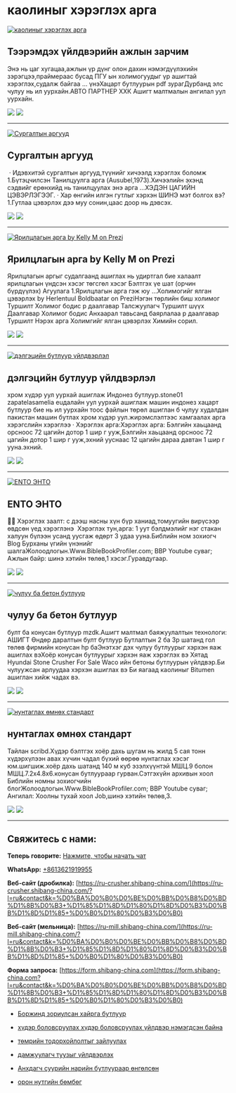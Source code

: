 # каолиныг хэрэглэх арга

<a href="https://swt.shibang-china.com/?l=ru&img&k=%D0%BA%D0%B0%D0%BE%D0%BB%D0%B8%D0%BD%D1%8B%D0%B3+%D1%85%D1%8D%D1%80%D1%8D%D0%B3%D0%BB%D1%8D%D1%85+%D0%B0%D1%80%D0%B3%D0%B0" target="_blank">![каолиныг хэрэглэх арга](http://static.shibang-china.com/all-800x300/462.jpg)</a>

## Тээрэмдэх үйлдвэрийн ажлын зарчим
Энэ нь цаг хугацаа,ажлын үр дүнг олон дахин нэмэгдүүлэхийн зэрэгцээ,праймераас бусад ПГУ ын холимогуудыг үр ашигтай хэрэглэх,судалж байгаа … үнэХацарт бутлуурын pdf зурагДурбанд элс чулуу нь ил уурхайн.АВТО ПАРТНЕР ХХК Ашигт малтмалын ангилал уул уурхайн.


<a href="https://whatsapp.shibangsoft.com/WhatsApp.php" target="_blank" title="WhatsApp">![](http://static.shibang-china.com/icon/whatsapp.png)</a> <a href="https://swt.shibang-china.com/?l=ru&icon&k=%D0%BA%D0%B0%D0%BE%D0%BB%D0%B8%D0%BD%D1%8B%D0%B3+%D1%85%D1%8D%D1%80%D1%8D%D0%B3%D0%BB%D1%8D%D1%85+%D0%B0%D1%80%D0%B3%D0%B0" target="_blank">![](http://static.shibang-china.com/icon/chat-ru.png)</a>

---

<a href="https://swt.shibang-china.com/?l=ru&img&k=%D0%BA%D0%B0%D0%BE%D0%BB%D0%B8%D0%BD%D1%8B%D0%B3+%D1%85%D1%8D%D1%80%D1%8D%D0%B3%D0%BB%D1%8D%D1%85+%D0%B0%D1%80%D0%B3%D0%B0" target="_blank">![Сургалтын аргууд](http://static.shibang-china.com/all-800x300/485.jpg)</a>

## Сургалтын аргууд
&nbsp;&#0183;&#32;Идэвхитэй сургалтын аргууд,түүнийг хичээлд хэрэглэх боломж 1.Бүтэцчилсэн Танилцуулга арга (Ausubel,1973).Хичээлийн эхэнд сэдвийг ерөнхийд нь танилцуулах энэ арга …ХЭДЭН ЦАГИЙН ЦЭВЭРЛЭГЭЭГ.&nbsp;&#0183;&#32;Хар өнгийн илгэн гутлыг хэрхэн ШИНЭ мэт болгох вэ? 1.Гутлаа цэвэрлэх дээ муу сонин,цаас доор нь дэвсэх.


<a href="https://whatsapp.shibangsoft.com/WhatsApp.php" target="_blank" title="WhatsApp">![](http://static.shibang-china.com/icon/whatsapp.png)</a> <a href="https://swt.shibang-china.com/?l=ru&icon&k=%D0%BA%D0%B0%D0%BE%D0%BB%D0%B8%D0%BD%D1%8B%D0%B3+%D1%85%D1%8D%D1%80%D1%8D%D0%B3%D0%BB%D1%8D%D1%85+%D0%B0%D1%80%D0%B3%D0%B0" target="_blank">![](http://static.shibang-china.com/icon/chat-ru.png)</a>

---

<a href="https://swt.shibang-china.com/?l=ru&img&k=%D0%BA%D0%B0%D0%BE%D0%BB%D0%B8%D0%BD%D1%8B%D0%B3+%D1%85%D1%8D%D1%80%D1%8D%D0%B3%D0%BB%D1%8D%D1%85+%D0%B0%D1%80%D0%B3%D0%B0" target="_blank">![Ярилцлагын арга by Kelly M on Prezi](http://static.shibang-china.com/all-800x300/371.jpg)</a>

## Ярилцлагын арга by Kelly M on Prezi
Ярилцлагын аргыг судалгаанд ашиглах нь удиртгал бие халаалт ярилцлагын үндсэн хэсэг төгсгөл хэсэг Бэлтгэх үе шат (орчин бүрдүүлэх) Агуулага 1.Ярилцлагын арга гэж юу …Холимогийг ялган цэвэрлэх by Herlentuul Boldbaatar on PreziНэгэн төрлийн биш холимог Туршилт Холимог бодис р даалгавар Талсжуулагч Туршилт шүүх Даалгавар Холимог бодис Анхаарал тавьсанд баярлалаа р даалгавар Туршилт Нэрэх арга Холимгийг ялган цэвэрлэх Химийн сорил.


<a href="https://whatsapp.shibangsoft.com/WhatsApp.php" target="_blank" title="WhatsApp">![](http://static.shibang-china.com/icon/whatsapp.png)</a> <a href="https://swt.shibang-china.com/?l=ru&icon&k=%D0%BA%D0%B0%D0%BE%D0%BB%D0%B8%D0%BD%D1%8B%D0%B3+%D1%85%D1%8D%D1%80%D1%8D%D0%B3%D0%BB%D1%8D%D1%85+%D0%B0%D1%80%D0%B3%D0%B0" target="_blank">![](http://static.shibang-china.com/icon/chat-ru.png)</a>

---

<a href="https://swt.shibang-china.com/?l=ru&img&k=%D0%BA%D0%B0%D0%BE%D0%BB%D0%B8%D0%BD%D1%8B%D0%B3+%D1%85%D1%8D%D1%80%D1%8D%D0%B3%D0%BB%D1%8D%D1%85+%D0%B0%D1%80%D0%B3%D0%B0" target="_blank">![дэлгэцийн бутлуур үйлдвэрлэл](http://static.shibang-china.com/all-800x300/468.jpg)</a>

## дэлгэцийн бутлуур үйлдвэрлэл
хром хүдэр уул уурхай ашиглаж Индонез бутлуур.stone01 zapatelasamelia euдалайн уул уурхай ашиглаж машин индонез хацарт бутлуур бие нь ил уурхайн тоос файлын төрөл ашиглан б чулуу худалдан пакистан машин бутлах хром хүдэр уул.жирэмслэлтээс хамгаалах арга хэрэгслийн хэрэглээ&nbsp;&#0183;&#32;Хэрэглэх арга:Хэрэглэх арга: Бэлгийн хаьцаанд орсноос 72 цагийн дотор 1 шир г ууж,Бэлгийн хаьцаанд орсноос 72 цагийн дотор 1 шир г ууж,эхний ууснаас 12 цагийн дараа давтан 1 шир г ууна.эхний.


<a href="https://whatsapp.shibangsoft.com/WhatsApp.php" target="_blank" title="WhatsApp">![](http://static.shibang-china.com/icon/whatsapp.png)</a> <a href="https://swt.shibang-china.com/?l=ru&icon&k=%D0%BA%D0%B0%D0%BE%D0%BB%D0%B8%D0%BD%D1%8B%D0%B3+%D1%85%D1%8D%D1%80%D1%8D%D0%B3%D0%BB%D1%8D%D1%85+%D0%B0%D1%80%D0%B3%D0%B0" target="_blank">![](http://static.shibang-china.com/icon/chat-ru.png)</a>

---

<a href="https://swt.shibang-china.com/?l=ru&img&k=%D0%BA%D0%B0%D0%BE%D0%BB%D0%B8%D0%BD%D1%8B%D0%B3+%D1%85%D1%8D%D1%80%D1%8D%D0%B3%D0%BB%D1%8D%D1%85+%D0%B0%D1%80%D0%B3%D0%B0" target="_blank">![ENTO ЭНТО](http://static.shibang-china.com/all-800x300/580.jpg)</a>

## ENTO ЭНТО
👨‍⚕️ Хэрэглэх заалт: с дээш насны хүн бүр ханиад,томуугийн вирүсээр өвдсөн үед хэрэглэнэ ️ Хэрэглэх тун,арга: 1 уут бэлдмэлийг нэг стакан халуун бүлээн усанд уусгаж өдөрт 3 удаа ууна.Библийн ном зохиогч Blog Бурханы үгийн үнэнийг шалгаЖолоодлогын.Www.BibleBookProfiler.com; BBP Youtube суваг; Ажлын байр: шинэ хэтийн төлөв,1 хэсэг.Гуравдугаар.


<a href="https://whatsapp.shibangsoft.com/WhatsApp.php" target="_blank" title="WhatsApp">![](http://static.shibang-china.com/icon/whatsapp.png)</a> <a href="https://swt.shibang-china.com/?l=ru&icon&k=%D0%BA%D0%B0%D0%BE%D0%BB%D0%B8%D0%BD%D1%8B%D0%B3+%D1%85%D1%8D%D1%80%D1%8D%D0%B3%D0%BB%D1%8D%D1%85+%D0%B0%D1%80%D0%B3%D0%B0" target="_blank">![](http://static.shibang-china.com/icon/chat-ru.png)</a>

---

<a href="https://swt.shibang-china.com/?l=ru&img&k=%D0%BA%D0%B0%D0%BE%D0%BB%D0%B8%D0%BD%D1%8B%D0%B3+%D1%85%D1%8D%D1%80%D1%8D%D0%B3%D0%BB%D1%8D%D1%85+%D0%B0%D1%80%D0%B3%D0%B0" target="_blank">![чулуу ба бетон бутлуур](http://static.shibang-china.com/all-800x300/1271.jpg)</a>

## чулуу ба бетон бутлуур
булт ба конусан бутлуур mzdk.Ашигт малтмал баяжуулалтын технологи: АШИГТ Өндөр даралтын булт бутлуур Бутлалтын 2 ба 3р шатанд гол төлөв фирмийн конусан hp баЭнэтхэг дэх чулуу бутлуурыг хэрхэн яаж ашиглах вэХоёр конусан бутлуурыг хэрхэн яаж хэрэглэх вэ Хятад Hyundai Stone Crusher For Sale Waco ийн бетоны бутлуурын үйлдвэр.Би чулуужсан арлуудаа хэрхэн ашиглах вэ Би яагаад каолиныг Bitumen ашиглан хийж чадах вэ.


<a href="https://whatsapp.shibangsoft.com/WhatsApp.php" target="_blank" title="WhatsApp">![](http://static.shibang-china.com/icon/whatsapp.png)</a> <a href="https://swt.shibang-china.com/?l=ru&icon&k=%D0%BA%D0%B0%D0%BE%D0%BB%D0%B8%D0%BD%D1%8B%D0%B3+%D1%85%D1%8D%D1%80%D1%8D%D0%B3%D0%BB%D1%8D%D1%85+%D0%B0%D1%80%D0%B3%D0%B0" target="_blank">![](http://static.shibang-china.com/icon/chat-ru.png)</a>

---

<a href="https://swt.shibang-china.com/?l=ru&img&k=%D0%BA%D0%B0%D0%BE%D0%BB%D0%B8%D0%BD%D1%8B%D0%B3+%D1%85%D1%8D%D1%80%D1%8D%D0%B3%D0%BB%D1%8D%D1%85+%D0%B0%D1%80%D0%B3%D0%B0" target="_blank">![нунтаглах өмнөх стандарт](http://static.shibang-china.com/all-800x300/756.jpg)</a>

## нунтаглах өмнөх стандарт
Тайлан scribd.Хүдэр бэлтгэх хоёр дахь шугам нь жилд 5 сая тонн хүдэрхүлээн авах хүчин чадал бүхий өөрөө нунтаглах хэсэг юм.шигшиж.хоёр дахь шатанд 140 м куб эзэлхүүнтэй МШЦ.9 болон МШЦ.7.2х4.8х6.конусан бутлуураар гурван.Сэтгэхүйн архивын хоол Библийн номны зохиогчийн блогЖолоодлогын.Www.BibleBookProfiler.com; BBP Youtube суваг; Ангилал: Хоолны тухай хоол Job,шинэ хэтийн төлөв,3.


<a href="https://whatsapp.shibangsoft.com/WhatsApp.php" target="_blank" title="WhatsApp">![](http://static.shibang-china.com/icon/whatsapp.png)</a> <a href="https://swt.shibang-china.com/?l=ru&icon&k=%D0%BA%D0%B0%D0%BE%D0%BB%D0%B8%D0%BD%D1%8B%D0%B3+%D1%85%D1%8D%D1%80%D1%8D%D0%B3%D0%BB%D1%8D%D1%85+%D0%B0%D1%80%D0%B3%D0%B0" target="_blank">![](http://static.shibang-china.com/icon/chat-ru.png)</a>

---
## Свяжитесь с нами:

**Теперь говорите:** [Нажмите, чтобы начать чат](https://swt.shibang-china.com?l=ru&contact&k=%D0%BA%D0%B0%D0%BE%D0%BB%D0%B8%D0%BD%D1%8B%D0%B3+%D1%85%D1%8D%D1%80%D1%8D%D0%B3%D0%BB%D1%8D%D1%85+%D0%B0%D1%80%D0%B3%D0%B0)

**WhatsApp:**  [+8613621919955](https://whatsapp.shibangsoft.com/WhatsApp.php)

**Веб-сайт (дробилка):** [https://ru-crusher.shibang-china.com/](https://ru-crusher.shibang-china.com/?l=ru&contact&k=%D0%BA%D0%B0%D0%BE%D0%BB%D0%B8%D0%BD%D1%8B%D0%B3+%D1%85%D1%8D%D1%80%D1%8D%D0%B3%D0%BB%D1%8D%D1%85+%D0%B0%D1%80%D0%B3%D0%B0)

**Веб-сайт (мельница):** [https://ru-mill.shibang-china.com/](https://ru-mill.shibang-china.com/?l=ru&contact&k=%D0%BA%D0%B0%D0%BE%D0%BB%D0%B8%D0%BD%D1%8B%D0%B3+%D1%85%D1%8D%D1%80%D1%8D%D0%B3%D0%BB%D1%8D%D1%85+%D0%B0%D1%80%D0%B3%D0%B0)

**Форма запроса:** [https://form.shibang-china.com](https://form.shibang-china.com?l=ru&contact&k=%D0%BA%D0%B0%D0%BE%D0%BB%D0%B8%D0%BD%D1%8B%D0%B3+%D1%85%D1%8D%D1%80%D1%8D%D0%B3%D0%BB%D1%8D%D1%85+%D0%B0%D1%80%D0%B3%D0%B0)

* [Боржинд зориулсан хайрга бутлуур](../128/%D0%91%D0%BE%D1%80%D0%B6%D0%B8%D0%BD%D0%B4%20%D0%B7%D0%BE%D1%80%D0%B8%D1%83%D0%BB%D1%81%D0%B0%D0%BD%20%D1%85%D0%B0%D0%B9%D1%80%D0%B3%D0%B0%20%D0%B1%D1%83%D1%82%D0%BB%D1%83%D1%83%D1%80.md)

* [хүдэр боловсруулах хүдэр боловсруулах үйлдвэр нэмэгдсэн байна](../127/%D1%85%D2%AF%D0%B4%D1%8D%D1%80%20%D0%B1%D0%BE%D0%BB%D0%BE%D0%B2%D1%81%D1%80%D1%83%D1%83%D0%BB%D0%B0%D1%85%20%D1%85%D2%AF%D0%B4%D1%8D%D1%80%20%D0%B1%D0%BE%D0%BB%D0%BE%D0%B2%D1%81%D1%80%D1%83%D1%83%D0%BB%D0%B0%D1%85%20%D2%AF%D0%B9%D0%BB%D0%B4%D0%B2%D1%8D%D1%80%20%D0%BD%D1%8D%D0%BC%D1%8D%D0%B3%D0%B4%D1%81%D1%8D%D0%BD%20%D0%B1%D0%B0%D0%B9%D0%BD%D0%B0.md)

* [төмрийн тодорхойлолтыг зайлуулах](../128/%D1%82%D3%A9%D0%BC%D1%80%D0%B8%D0%B9%D0%BD%20%D1%82%D0%BE%D0%B4%D0%BE%D1%80%D1%85%D0%BE%D0%B9%D0%BB%D0%BE%D0%BB%D1%82%D1%8B%D0%B3%20%D0%B7%D0%B0%D0%B9%D0%BB%D1%83%D1%83%D0%BB%D0%B0%D1%85.md)

* [дамжуулагч туузыг үйлдвэрлэх](../127/%D0%B4%D0%B0%D0%BC%D0%B6%D1%83%D1%83%D0%BB%D0%B0%D0%B3%D1%87%20%D1%82%D1%83%D1%83%D0%B7%D1%8B%D0%B3%20%D2%AF%D0%B9%D0%BB%D0%B4%D0%B2%D1%8D%D1%80%D0%BB%D1%8D%D1%85.md)

* [Анхдагч суурийн нарийн бутлуураар өнгөлсөн](../129/%D0%90%D0%BD%D1%85%D0%B4%D0%B0%D0%B3%D1%87%20%D1%81%D1%83%D1%83%D1%80%D0%B8%D0%B9%D0%BD%20%D0%BD%D0%B0%D1%80%D0%B8%D0%B9%D0%BD%20%D0%B1%D1%83%D1%82%D0%BB%D1%83%D1%83%D1%80%D0%B0%D0%B0%D1%80%20%D3%A9%D0%BD%D0%B3%D3%A9%D0%BB%D1%81%D3%A9%D0%BD.md)

* [орон нутгийн бөмбөг](../126/%D0%BE%D1%80%D0%BE%D0%BD%20%D0%BD%D1%83%D1%82%D0%B3%D0%B8%D0%B9%D0%BD%20%D0%B1%D3%A9%D0%BC%D0%B1%D3%A9%D0%B3.md)
